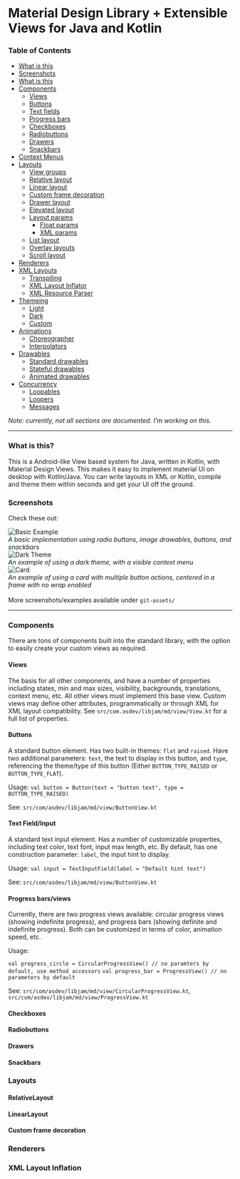 # Material Design Library + Extensible Views for Java and Kotlin

### Table of Contents
  - [What is this](#what)
  - [Screenshots](#screenshots)
  - [What is this](#what)
  - [Components](#components)
    - [Views](#views)
    - [Buttons](#buttons)
    - [Text fields](#text-fields)
    - [Progress bars](#progress-bars)
    - [Checkboxes](#checkboxes)
    - [Radiobuttons](#radiobuttons)
    - [Drawers](#drawers)
    - [Snackbars](#snackbar)
  - [Context Menus](#context-menus)
  - [Layouts](#layouts)
    - [View groups](#view-groups)
    - [Relative layout](#relative-layout)
    - [Linear layout](#linear-layout)
    - [Custom frame decoration](#custom-frame-direction)
    - [Drawer layout](#drawer-layout)
    - [Elevated layout](#elevated-layout)
    - [Layout params](#layout-params)
      - [Float params](#float-params)
      - [XML params](#xml-params)
    - [List layout](#list-layout)
    - [Overlay layouts](#overlay-layouts)
    - [Scroll layout](#scroll-layout)
  - [Renderers](#renderers)
  - [XML Layouts](#xml-layouts)
    - [Transpiling](#transpiling)
    - [XML Layout Inflator](#layout-inflator)
    - [XML Resource Parser](#res-parser)
  - [Themeing](#themeing)
    - [Light](#light)
    - [Dark](#dark)
    - [Custom](#custom)
  - [Animations](#animations)
    - [Choreographer](#choregrapher)
    - [Interpolators](#interpolators)
  - [Drawables](#drawables)
    - [Standard drawables](#standard-drawables)
    - [Stateful drawables](#stateful-drawables)
    - [Animated drawables](#animated-drawables)
  - [Concurrency](#concurrency)
    - [Loopables](#loopables)
    - [Loopers](#loopers)
    - [Messages](#messages)

*Note: currently, not all sections are documented. I'm working on this.*

---

### <a name="what"></a>What is this?
This is a Android-like View based system for Java, written in Kotlin, with Material Design Views. This makes it easy to implement material UI on desktop with Kotlin/Java. You can write layouts in XML or Kotlin, compile and theme them within seconds and get your UI off the ground.

### <a name="screenshots"></a>Screenshots
Check these out:

![Basic Example](git-assets/xml-default.png "Standard Implementation")
<br>
*A basic implementation using radio buttons, image drawables, buttons, and snackbars*
<br>
![Dark Theme](git-assets/context-dark.png "Example of a dark theme")
<br>
*An example of using a dark theme, with a visible context menu*
<br>
![Card](git-assets/theme.png "Example of a card with action")
<br>
*An example of using a card with multiple button actions, centered in a frame with no wrap enabled*
<br>
<br>
More screenshots/examples available under `git-assets/`

---

### <a name="components"></a>Components
There are tons of components built into the standard library, with the option to easily create your custom views as required.

#### <a name="views"></a>Views
The basis for all other components, and have a number of properties including states, min and max sizes, visibility, backgrounds, translations, context menu, etc. All other views must implement this base view. Custom views may define other attributes, programmatically or through XML for XML layout compatibility. See `src/com.asdev/libjam/md/view/View.kt` for a full list of properties.
#### <a name="buttons"></a>Buttons
A standard button element. Has two built-in themes: `flat` and `raised`. Have two additional parameters: `text`, the text to display in this button, and `type`, referencing the theme/type of this button (Either `BUTTON_TYPE_RAISED` or `BUTTON_TYPE_FLAT`).

Usage: `val button = Button(text = "button text", type = BUTTON_TYPE_RAISED)`

See: `src/com/asdev/libjam/md/view/ButtonView.kt`
#### <a name="text-fields"></a>Text Field/Input
A standard text input element. Has a number of customizable properties, including text color, text font, input max length, etc. By default, has one construction parameter: `label`, the input hint to display.

Usage: `val input = TextInputField(label = "Default hint text")`

See: `src/com/asdev/libjam/md/view/ButtonView.kt`
#### <a name="progress-bars"></a>Progress bars/views
Currently, there are two progress views available: circular progress views (showing indefinite progress), and progress bars (showing definite and indefinite progress). Both can be customized in terms of color, animation speed, etc.

Usage: 

`val progress_circle = CircularProgressView() // no paramters by default, use method accessors`
`val progress_bar = ProgressView() // no parameters by default`

See: `src/com/asdev/libjam/md/view/CircularProgressView.kt`, `src/com/asdev/libjam/md/view/ProgressView.kt`
#### <a name="checkboxes"></a>Checkboxes

#### <a name="radiobuttons"></a>Radiobuttons

#### <a name="drawers"></a>Drawers

#### <a name="snackbar"></a>Snackbars

### <a name="layouts"></a>Layouts

#### <a name="relative-layout"></a>RelativeLayout

#### <a name="linear-layout"></a>LinearLayout

#### <a name="custom-frame-direction"></a>Custom frame decoration

### <a name="renderers"></a>Renderers

### <a name="xml-layouts"></a>XML Layout Inflation